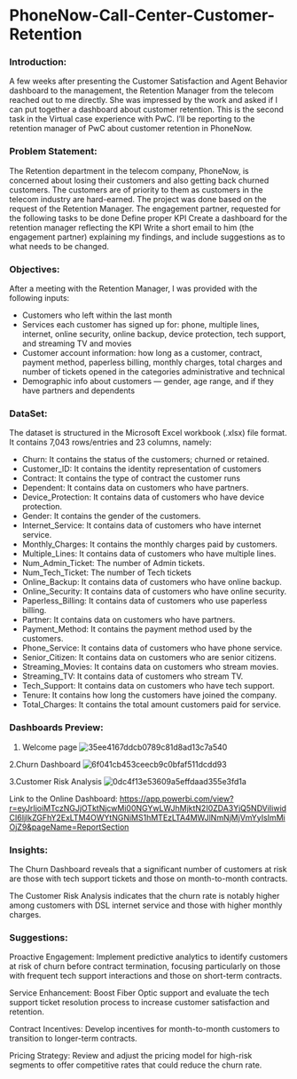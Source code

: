 # PhoneNow-Call-Center-Customer-Retention

### Introduction:
A few weeks after presenting the Customer Satisfaction and Agent Behavior dashboard to the management, the Retention Manager from the telecom reached out to me directly. She was impressed by the work and asked if I can put together a dashboard about customer retention.
This is the second task in the Virtual case experience with PwC. I’ll be reporting to the retention manager of PwC about customer retention in PhoneNow.

### Problem Statement:
The Retention department in the telecom company, PhoneNow, is concerned about losing their customers and also getting back churned customers. The customers are of priority to them as customers in the telecom industry are hard-earned.
The project was done based on the request of the Retention Manager. The engagement partner, requested for the following tasks to be done
Define proper KPI
Create a dashboard for the retention manager reflecting the KPI
Write a short email to him (the engagement partner) explaining my findings, and include suggestions as to what needs to be changed.


### Objectives:
After a meeting with the Retention Manager, I was provided with the following inputs:
- Customers who left within the last month
- Services each customer has signed up for: phone, multiple lines, internet, online security, online backup, device protection, tech
support, and streaming TV and movies
- Customer account information: how long as a customer, contract, payment method, paperless billing, monthly charges, total charges
and number of tickets opened in the categories administrative and technical
- Demographic info about customers — gender, age range, and if they have partners and dependents

### DataSet:
The dataset is structured in the Microsoft Excel workbook (.xlsx) file format. It contains 7,043 rows/entries and 23 columns, namely:
-  Churn: It contains the status of the customers; churned or retained.
- Customer_ID: It contains the identity representation of customers
-  Contract: It contains the type of contract the customer runs
- Dependent: It contains data on customers who have partners.
- Device_Protection: It contains data of customers who have device protection.
-  Gender: It contains the gender of the customers.
- Internet_Service: It contains data of customers who have internet service.
- Monthly_Charges: It contains the monthly charges paid by customers.
-  Multiple_Lines: It contains data of customers who have multiple lines.
- Num_Admin_Ticket: The number of Admin tickets.
-  Num_Tech_Ticket: The number of Tech tickets
- Online_Backup: It contains data of customers who have online backup.
- Online_Security: It contains data of customers who have online security.
- Paperless_Billing: It contains data of customers who use paperless billing.
- Partner: It contains data on customers who have partners.
- Payment_Method: It contains the payment method used by the customers.
- Phone_Service: It contains data of customers who have phone service.
- Senior_Citizen: It contains data on customers who are senior citizens.
- Streaming_Movies: It contains data on customers who stream movies.
- Streaming_TV: It contains data of customers who stream TV.
- Tech_Support: It contains data on customers who have tech support.
- Tenure: It contains how long the customers have joined the company.
- Total_Charges: It contains the total amount customers paid for service.

### Dashboards Preview:
1. Welcome page 
![35ee4167ddcb0789c81d8ad13c7a540](https://github.com/johnxiong123/PhoneNow-Call-Center-Customer-Retention/assets/104403894/35f70990-76fc-45ad-97dc-e385c2c65f8a)

2.Churn Dashboard
![6f041cb453ceecb9c0bfaf511dcdd93](https://github.com/johnxiong123/PhoneNow-Call-Center-Customer-Retention/assets/104403894/ff97a535-619d-479e-969f-3055bbe6644b)

3.Customer Risk Analysis
![0dc4f13e53609a5effdaad355e3fd1a](https://github.com/johnxiong123/PhoneNow-Call-Center-Customer-Retention/assets/104403894/10ab923a-1e98-44ee-961e-284b03093760)

Link to the Online Dashboard: https://app.powerbi.com/view?r=eyJrIjoiMTczNGJjOTktNjcwMi00NGYwLWJhMjktN2I0ZDA3YjQ5NDViIiwidCI6IjlkZGFhY2ExLTM4OWYtNGNiMS1hMTEzLTA4MWJlNmNjMjVmYyIsImMiOjZ9&pageName=ReportSection

### Insights:
The Churn Dashboard reveals that a significant number of customers at risk are those with tech support tickets and those on month-to-month contracts.

The Customer Risk Analysis indicates that the churn rate is notably higher among customers with DSL internet service and those with higher monthly charges.

### Suggestions:

Proactive Engagement: Implement predictive analytics to identify customers at risk of churn before contract termination, focusing particularly on those with frequent tech support interactions and those on short-term contracts.

Service Enhancement: Boost Fiber Optic support and evaluate the tech support ticket resolution process to increase customer satisfaction and retention.

Contract Incentives: Develop incentives for month-to-month customers to transition to longer-term contracts.

Pricing Strategy: Review and adjust the pricing model for high-risk segments to offer competitive rates that could reduce the churn rate.
